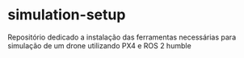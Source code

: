 # simulation-setup
Repositório dedicado a instalação das ferramentas necessárias para simulação de um drone utilizando PX4 e ROS 2 humble

